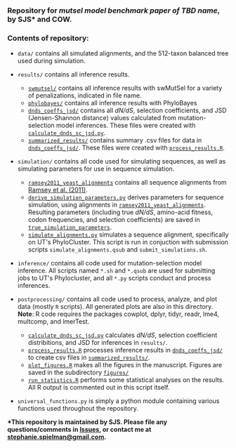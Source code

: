 ### Repository for *mutsel model benchmark paper of TBD name*, by SJS\* and COW. 

### Contents of repository:

- `data/` contains all simulated alignments, and the 512-taxon balanced tree used during simulation.

- `results/` contains all inference results.
    - [`swmutsel/`](./results/swmutsel/) contains all inference results with swMutSel for a variety of penalizations, indicated in file name.
    - [`phylobayes/`](./results/phylobayes/) contains all inference results with PhyloBayes
    - [`dnds_coeffs_jsd/`](./results/dnds_coeffs_jsd/) contains all *dN/dS*, selection coefficients, and JSD (Jensen-Shannon distance) values calculated from mutation-selection model inferences. These files were created with [`calculate_dnds_sc_jsd.py`](./postprocessing/calculate_dnds_sc_jsd.py).
    - [`summarized_results/`](./results/summarized_results) contains summary .csv files for data in [`dnds_coeffs_jsd/`](./results/dnds_coeffs_jsd/). These files were created with [`process_results.R`](./postprocessing/process_results.R).

- `simulation/` contains all code used for simulating sequences, as well as simulating parameters for use in sequence simulation. 
    - [`ramsey2011_yeast_alignments`](./simulation/ramsey2011_yeast_alignments) contains all sequence alignments from [Ramsey et al. (2011)](http://www.genetics.org/cgi/pmidlookup?view=long&pmid=21467571). 
    - [`derive_simulation_parameters.py`](./simulation/derive_simulation_parameters.py) derives parameters for sequence simulation, using alignments in [`ramsey2011_yeast_alignments`](./simulation/ramsey2011_yeast_alignments). Resulting parameters (including true *dN/dS*, amino-acid fitness, codon frequencies, and selection coefficients) are saved in [`true_simulation_parameters`](./simulation/true_simulation_parameters).
    - [`simulate_alignments.py`](./simulation/simulate_alignments.py) simulates a sequence alignment, specifically on UT's PhyloCluster. This script is run in conjuction with submission scripts `simulate_alignments.qsub` and `submit_simulations.sh`.
    
- `inference/` contains all code used for mutation-selection model inference. All scripts named `*.sh` and `*.qsub` are used for submitting jobs to UT's Phylocluster, and all `*.py` scripts conduct and process inferences. 

- `postprocessing/` contains all code used to process, analyze, and plot data (mostly `R` scripts). All generated plots are also in this directory. **Note**: R code requires the packages cowplot, dplyr, tidyr, readr, lme4, multcomp, and lmerTest.
    - [`calculate_dnds_sc_jsd.py`](./postprocessing/calculate_dnds_sc_jsd.py) calculates *dN/dS*, selection coefficient distribitions, and JSD for inferences in `results/`.
    - [`process_results.R`](./postprocessing/process_results.R) processes inference results in [`dnds_coeffs_jsd/`](./results/dnds_coeffs_jsd/) to create csv files in [`summarized_results/`](./results/summarized_results).
    - [`plot_figures.R`](./postprocessing/plot_figures.R) makes all the figures in the manuscript. Figures are saved in the subdirectory [`figures/`](./postprocessing/figures/)
    - [`run_statistics.R`](./postprocessing/run_statistics.R) performs some statistical analyses on the results. All R output is commented out in this script itself.

- `universal_functions.py` is simply a python module containing various functions used throughout the repository.


**\*This repository is maintained by SJS. Please file any questions/comments in [Issues](https://github.com/sjspielman/mutsel_benchmark/issues/), or contact me at stephanie.spielman@gmail.com.**

